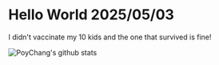 # Hello World 2025/05/03

I didn't vaccinate my 10 kids and the one that survived is fine!

![PoyChang's github stats](https://github-readme-stats.vercel.app/api?username=poychang&show_icons=true&theme=dracula)
